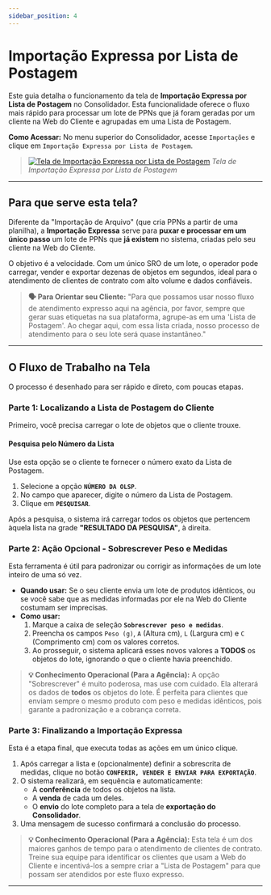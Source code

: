 ```yaml
---
sidebar_position: 4
---
```


# Importação Expressa por Lista de Postagem

Este guia detalha o funcionamento da tela de **Importação Expressa por Lista de Postagem** no Consolidador. Esta funcionalidade oferece o fluxo mais rápido para processar um lote de PPNs que já foram geradas por um cliente na Web do Cliente e agrupadas em uma Lista de Postagem.

**Como Acessar:** No menu superior do Consolidador, acesse `Importações` e clique em `Importação Expressa por Lista de Postagem`.

> [![Tela de Importação Expressa por Lista de Postagem](/img/importacoes/importacao-expressa.png)](/img/importacoes/importacao-expressa.png)
> *Tela de Importação Expressa por Lista de Postagem*

---

## Para que serve esta tela?

Diferente da "Importação de Arquivo" (que cria PPNs a partir de uma planilha), a **Importação Expressa** serve para **puxar e processar em um único passo** um lote de PPNs que **já existem** no sistema, criadas pelo seu cliente na Web do Cliente.

O objetivo é a velocidade. Com um único SRO de um lote, o operador pode carregar, vender e exportar dezenas de objetos em segundos, ideal para o atendimento de clientes de contrato com alto volume e dados confiáveis.

> **🗣️ Para Orientar seu Cliente:** "Para que possamos usar nosso fluxo de atendimento expresso aqui na agência, por favor, sempre que gerar suas etiquetas na sua plataforma, agrupe-as em uma 'Lista de Postagem'. Ao chegar aqui, com essa lista criada, nosso processo de atendimento para o seu lote será quase instantâneo."

---

## O Fluxo de Trabalho na Tela

O processo é desenhado para ser rápido e direto, com poucas etapas.

### Parte 1: Localizando a Lista de Postagem do Cliente

Primeiro, você precisa carregar o lote de objetos que o cliente trouxe.

#### Pesquisa pelo Número da Lista

Use esta opção se o cliente te fornecer o número exato da Lista de Postagem.
1.  Selecione a opção **`NÚMERO DA OLSP`**.
2.  No campo que aparecer, digite o número da Lista de Postagem.
3.  Clique em **`PESQUISAR`**.

Após a pesquisa, o sistema irá carregar todos os objetos que pertencem àquela lista na grade **"RESULTADO DA PESQUISA"**, à direita.

### Parte 2: Ação Opcional - Sobrescrever Peso e Medidas

Esta ferramenta é útil para padronizar ou corrigir as informações de um lote inteiro de uma só vez.

* **Quando usar:** Se o seu cliente envia um lote de produtos idênticos, ou se você sabe que as medidas informadas por ele na Web do Cliente costumam ser imprecisas.
* **Como usar:**
    1.  Marque a caixa de seleção **`Sobrescrever peso e medidas`**.
    2.  Preencha os campos `Peso (g)`, `A` (Altura cm), `L` (Largura cm) e `C` (Comprimento cm) com os valores corretos.
    3.  Ao prosseguir, o sistema aplicará esses novos valores a **TODOS** os objetos do lote, ignorando o que o cliente havia preenchido.

> **💡 Conhecimento Operacional (Para a Agência):** A opção "Sobrescrever" é muito poderosa, mas use com cuidado. Ela alterará os dados de **todos** os objetos do lote. É perfeita para clientes que enviam sempre o mesmo produto com peso e medidas idênticos, pois garante a padronização e a cobrança correta.

### Parte 3: Finalizando a Importação Expressa

Esta é a etapa final, que executa todas as ações em um único clique.

1.  Após carregar a lista e (opcionalmente) definir a sobrescrita de medidas, clique no botão **`CONFERIR, VENDER E ENVIAR PARA EXPORTAÇÃO`**.
2.  O sistema realizará, em sequência e automaticamente:
    * A **conferência** de todos os objetos na lista.
    * A **venda** de cada um deles.
    * O **envio** do lote completo para a tela de **exportação do Consolidador**.
3.  Uma mensagem de sucesso confirmará a conclusão do processo.

> **💡 Conhecimento Operacional (Para a Agência):** Esta tela é um dos maiores ganhos de tempo para o atendimento de clientes de contrato. Treine sua equipe para identificar os clientes que usam a Web do Cliente e incentivá-los a sempre criar a "Lista de Postagem" para que possam ser atendidos por este fluxo expresso.

---
